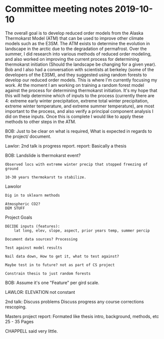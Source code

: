 # Committee meeting notes 2019-10-10

The overall goal is to develop reduced order models from the Alaska Thermokarst Model (ATM) that can be used to improve other climate models such as the E3SM. The ATM exists to determine the evolution in landscape in the arctic due to the degradation of permafrost. Over the summer, I did research into various methods of reduced order modeling, and also worked on improving the current process for determining thermokarst initiation (Should the landscape be changing for a given year). Bob and I also had a conversation with scientists at berkeley (some of the developers of the E3SM), and they suggested using random forests to develop our reduced order models. This is where I'm currently focusing my work. At the moment I am working on training a random forest model against the process for determining thermokarst initiation. It's my hope that this will help determine which of inputs to the process (currently there are 4: extreme early winter precipitation, extreme total winter precipitation, extreme winter temperature, and extreme summer temperature), are most important to the process, and also verify a principal component analysis I did on these inputs. Once this is complete I would like to apply these methods to other steps in the ATM. 


BOB: Just to be clear on what is required, What is expected in regards to the project/ document. 

Lawlor: 2nd talk is progress report. 
    report: Basically a thesis 

BOB: Landslide is thermokarst event?

    Observed locs with extreme winter precip that stopped freezing of ground

    10-30 years thermokarst to stabilize. 



Lawolor 

    Dig in to sklearn methods

    Atmospheric CO2? 
    DEM STUFF


Project Goals

    DECIDE inputs (features):
        lat long, elev, slope, aspect, prior years temp, summer percip

    Document data sources? Processing

    Test against model results

    Nail data down, How to get it, what to test against?

    Maybe test in to future? not as part of CS project

    Constrain thesis to just random forests


BOB:
    Assume it's one "Feature" per gird scale.

LAWLOR:
    ELEVATION not constant


2nd talk:
    Discuss problems
    Discuss progress
    any course corrections rescoping.


Masters project report:
    Formated like thesis 
    intro, background, methods, etc
    25 - 35 Pages 


CHAPPELL said very little.
